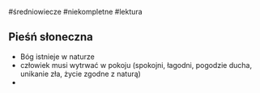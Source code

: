 #średniowiecze #niekompletne #lektura 
## Pieśń słoneczna
- Bóg istnieje w naturze
- człowiek musi wytrwać w pokoju (spokojni, łagodni, pogodzie ducha, unikanie zła, życie zgodne z naturą)
- 